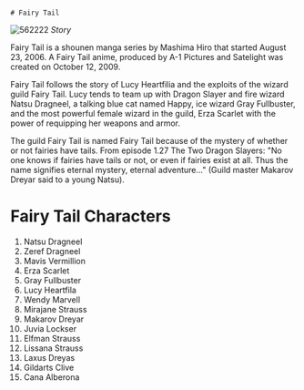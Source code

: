                                                                                    # Fairy Tail
![562222](https://user-images.githubusercontent.com/120329371/206920033-c3c4a33c-d96d-4111-bab2-7d64af66a595.png)
*Story*

Fairy Tail is a shounen manga series by Mashima Hiro that started August 23, 2006. A Fairy Tail anime, produced by A-1 Pictures and Satelight was created on October 12, 2009.

Fairy Tail follows the story of Lucy Heartfilia and the exploits of the wizard guild Fairy Tail. Lucy tends to team up with Dragon Slayer and fire wizard Natsu Dragneel, a talking blue cat named Happy, ice wizard Gray Fullbuster, and the most powerful female wizard in the guild, Erza Scarlet with the power of requipping her weapons and armor.

The guild Fairy Tail is named Fairy Tail because of the mystery of whether or not fairies have tails. From episode 1.27 The Two Dragon Slayers: "No one knows if fairies have tails or not, or even if fairies exist at all. Thus the name signifies eternal mystery, eternal adventure..." (Guild master Makarov Dreyar said to a young Natsu).

# Fairy Tail Characters
1. Natsu Dragneel
2. Zeref Dragneel
3. Mavis Vermillion
4. Erza Scarlet
5. Gray Fullbuster
6. Lucy Heartfila
7. Wendy Marvell
8. Mirajane Strauss
9. Makarov Dreyar
10. Juvia Lockser
11. Elfman Strauss
12. Lissana Strauss
13. Laxus Dreyas
14. Gildarts Clive
15. Cana Alberona



